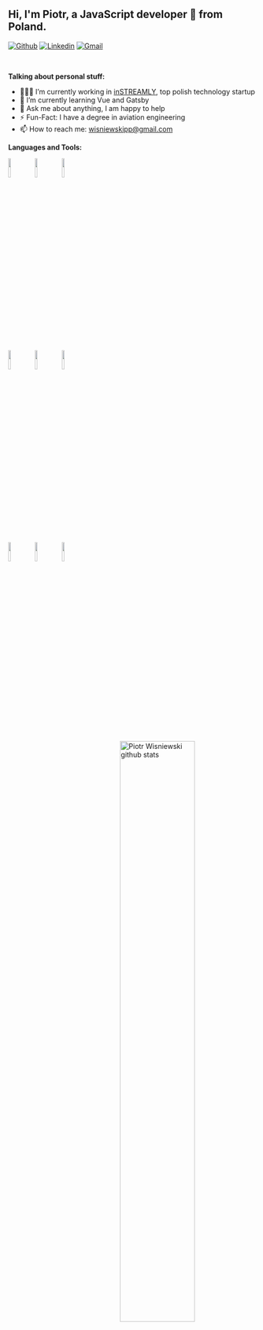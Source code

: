 <!-- Your title -->
## Hi, I'm Piotr, a JavaScript developer 🚀 from Poland.

<!-- Your badges
You can use the website to generate badges: https://shields.io/
-->

[![Github](https://img.shields.io/badge/-Github-000?style=flat&logo=Github&logoColor=white)](https://github.com/wisniewskipp)
[![Linkedin](https://img.shields.io/badge/-LinkedIn-blue?style=flat&logo=Linkedin&logoColor=white)](https://www.linkedin.com/in/piotr-wisniewski-epwa//)
[![Gmail](https://img.shields.io/badge/-Gmail-c14438?style=flat&logo=Gmail&logoColor=white)](mailto:wisniewskipp@gmail.com)

&nbsp;

<!-- Talking about you -->
**Talking about personal stuff:**

- 👨🏽‍💻 I’m currently working in [inSTREAMLY](https://instreamly.com), top polish technology startup
- 🌱 I’m currently learning Vue and Gatsby
- 💬 Ask me about anything, I am happy to help
- ⚡️ Fun-Fact: I have a degree in aviation engineering
- 📫 How to reach me: wisniewskipp@gmail.com

**Languages and Tools:** 
 <p>
  
  <!-- Your languages and tools. Be careful with the alignment. 
  You can use this sites to get logos: https://www.vectorlogo.zone or https://simpleicons.org/
  -->
  <code><img width="10%" src="https://www.vectorlogo.zone/logos/nodejs/nodejs-ar21.svg"></code>
  <code><img width="10%" src="https://www.vectorlogo.zone/logos/reactjs/reactjs-ar21.svg"></code>
  <code><img width="10%" src="https://www.vectorlogo.zone/logos/sass-lang/sass-lang-ar21.svg"></code>
  <br />
  <code><img width="10%" src="https://www.vectorlogo.zone/logos/pugjs/pugjs-ar21.svg"></code>
  <code><img width="10%" src="https://www.vectorlogo.zone/logos/mysql/mysql-ar21.svg"></code>
  <code><img width="10%" src="https://www.vectorlogo.zone/logos/semaphoreci/semaphoreci-ar21.svg"></code>
  <br />
  <code><img width="10%" src="https://www.vectorlogo.zone/logos/js_webpack/js_webpack-ar21.svg"></code>
  <code><img width="10%" src="https://www.vectorlogo.zone/logos/git-scm/git-scm-ar21.svg"></code>
    <code><img width="10%" src="https://www.vectorlogo.zone/logos/jestjsio/jestjsio-ar21.svg"></code>
</p>
<!-- Your github readme stats
You can use this api: https://github.com/anuraghazra/github-readme-stats
-->
<p>
  <a href="https://github.com/wisniewskipp/">
    <img width="55%" align="right" alt="Piotr Wisniewski github stats" src="https://github-readme-stats.vercel.app/api?username=wisniewskipp&show_icons=true&hide_border=true" />
  </a>
 </p>
